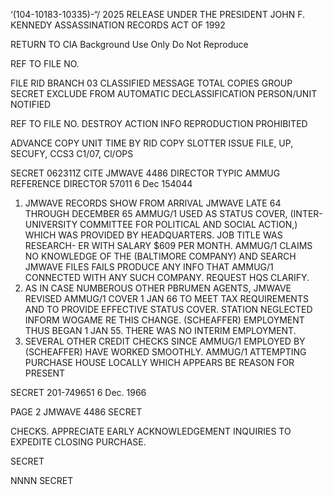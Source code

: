 ‘(104-10183-10335)-“/
2025 RELEASE UNDER THE PRESIDENT JOHN F. KENNEDY ASSASSINATION RECORDS ACT OF 1992

RETURN TO CIA
Background Use Only
Do Not Reproduce

REF TO FILE NO.

FILE RID
BRANCH 03
CLASSIFIED MESSAGE
TOTAL COPIES
GROUP
SECRET
EXCLUDE FROM AUTOMATIC
DECLASSIFICATION
PERSON/UNIT NOTIFIED

REF TO FILE NO.
DESTROY
ACTION
INFO
REPRODUCTION PROHIBITED

ADVANCE COPY
UNIT
TIME
BY
RID COPY
SLOTTER
ISSUE
FILE, UP, SECUFY, CCS3 C1/07, Cl/OPS

SECRET 062311Z CITE JMWAVE 4486
DIRECTOR
TYPIC AMMUG
REFERENCE DIRECTOR 57011
6 Dec 154044

1. JMWAVE RECORDS SHOW FROM ARRIVAL JMWAVE
LATE 64 THROUGH DECEMBER 65 AMMUG/1 USED AS STATUS COVER,
(INTER-UNIVERSITY COMMITTEE FOR POLITICAL AND SOCIAL ACTION,)
WHICH WAS PROVIDED BY HEADQUARTERS. JOB TITLE WAS RESEARCH-
ER WITH SALARY $609 PER MONTH. AMMUG/1 CLAIMS NO KNOWLEDGE
OF THE (BALTIMORE COMPANY) AND SEARCH JMWAVE FILES FAILS
PRODUCE ANY INFO THAT AMMUG/1 CONNECTED WITH ANY SUCH
COMPANY. REQUEST HQS CLARIFY.
2. AS IN CASE NUMBEROUS OTHER PBRUMEN AGENTS, JMWAVE
REVISED AMMUG/1 COVER 1 JAN 66 TO MEET TAX REQUIREMENTS AND
TO PROVIDE EFFECTIVE STATUS COVER. STATION NEGLECTED INFORM
WOGAME RE THIS CHANGE. (SCHEAFFER) EMPLOYMENT THUS BEGAN
1 JAN 55. THERE WAS NO INTERIM EMPLOYMENT.
3. SEVERAL OTHER CREDIT CHECKS SINCE AMMUG/1 EMPLOYED
BY (SCHEAFFER) HAVE WORKED SMOOTHLY. AMMUG/1 ATTEMPTING
PURCHASE HOUSE LOCALLY WHICH APPEARS BE REASON FOR PRESENT

SECRET
201-749651
6 Dec. 1966

PAGE 2 JMWAVE 4486 SECRET

CHECKS. APPRECIATE EARLY ACKNOWLEDGEMENT INQUIRIES TO
EXPEDITE CLOSING PURCHASE.

SECRET

NNNN
SECRET
